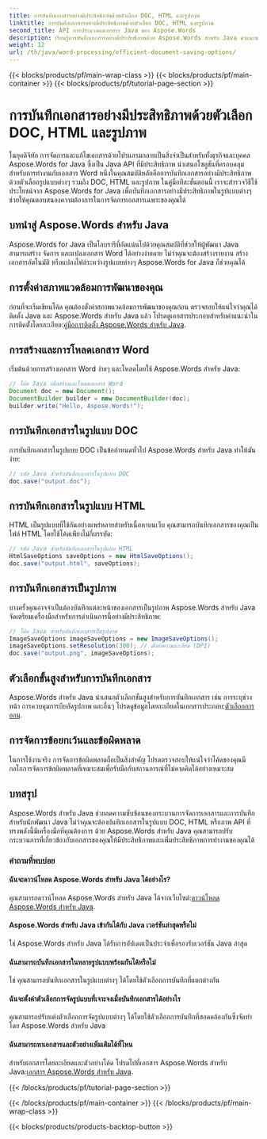 ```yaml
---
title: การบันทึกเอกสารอย่างมีประสิทธิภาพด้วยตัวเลือก DOC, HTML และรูปภาพ
linktitle: การบันทึกเอกสารอย่างมีประสิทธิภาพด้วยตัวเลือก DOC, HTML และรูปภาพ
second_title: API การประมวลผลเอกสาร Java ของ Aspose.Words
description: เรียนรู้การบันทึกเอกสารอย่างมีประสิทธิภาพด้วย Aspose.Words สำหรับ Java คำแนะนำทีละขั้นตอนนี้ครอบคลุมตัวเลือก DOC, HTML และรูปภาพ เพื่อเพิ่มพูนทักษะการจัดการเอกสารของคุณ
weight: 12
url: /th/java/word-processing/efficient-document-saving-options/
---
```


{{< blocks/products/pf/main-wrap-class >}}
{{< blocks/products/pf/main-container >}}
{{< blocks/products/pf/tutorial-page-section >}}

# การบันทึกเอกสารอย่างมีประสิทธิภาพด้วยตัวเลือก DOC, HTML และรูปภาพ

ในยุคดิจิทัล การจัดการและแก้ไขเอกสารด้วยโปรแกรมกลายเป็นสิ่งจำเป็นสำหรับทั้งธุรกิจและบุคคล Aspose.Words for Java ซึ่งเป็น Java API ที่มีประสิทธิภาพ นำเสนอโซลูชันที่ครอบคลุมสำหรับการทำงานกับเอกสาร Word หนึ่งในคุณสมบัติหลักคือการบันทึกเอกสารอย่างมีประสิทธิภาพด้วยตัวเลือกรูปแบบต่างๆ รวมถึง DOC, HTML และรูปภาพ ในคู่มือทีละขั้นตอนนี้ เราจะสำรวจวิธีใช้ประโยชน์จาก Aspose.Words for Java เพื่อบันทึกเอกสารอย่างมีประสิทธิภาพในรูปแบบต่างๆ ช่วยให้คุณตอบสนองความต้องการในการจัดการเอกสารเฉพาะของคุณได้


## บทนำสู่ Aspose.Words สำหรับ Java

Aspose.Words for Java เป็นไลบรารีที่อัดแน่นไปด้วยคุณสมบัติที่ช่วยให้ผู้พัฒนา Java สามารถสร้าง จัดการ และแปลงเอกสาร Word ได้อย่างง่ายดาย ไม่ว่าคุณจะต้องสร้างรายงาน สร้างเอกสารอัตโนมัติ หรือแปลงไฟล์ระหว่างรูปแบบต่างๆ Aspose.Words for Java ก็ช่วยคุณได้

## การตั้งค่าสภาพแวดล้อมการพัฒนาของคุณ

ก่อนที่จะเริ่มเขียนโค้ด คุณต้องตั้งค่าสภาพแวดล้อมการพัฒนาของคุณก่อน ตรวจสอบให้แน่ใจว่าคุณได้ติดตั้ง Java และ Aspose.Words สำหรับ Java แล้ว โปรดดูเอกสารประกอบสำหรับคำแนะนำในการติดตั้งโดยละเอียด:[คู่มือการติดตั้ง Aspose.Words สำหรับ Java](https://releases.aspose.com/words/java/).

## การสร้างและการโหลดเอกสาร Word

เริ่มต้นด้วยการสร้างเอกสาร Word ง่ายๆ และโหลดโดยใช้ Aspose.Words สำหรับ Java:

```java
// โค้ด Java เพื่อสร้างและโหลดเอกสาร Word
Document doc = new Document();
DocumentBuilder builder = new DocumentBuilder(doc);
builder.write("Hello, Aspose.Words!");
```

## การบันทึกเอกสารในรูปแบบ DOC

การบันทึกเอกสารในรูปแบบ DOC เป็นข้อกำหนดทั่วไป Aspose.Words สำหรับ Java ทำให้มันง่าย:

```java
// รหัส Java สำหรับบันทึกเอกสารในรูปแบบ DOC
doc.save("output.doc");
```

## การบันทึกเอกสารในรูปแบบ HTML

HTML เป็นรูปแบบที่ใช้กันอย่างแพร่หลายสำหรับเนื้อหาบนเว็บ คุณสามารถบันทึกเอกสารของคุณเป็นไฟล์ HTML โดยใช้โค้ดเพียงไม่กี่บรรทัด:

```java
// รหัส Java สำหรับบันทึกเอกสารในรูปแบบ HTML
HtmlSaveOptions saveOptions = new HtmlSaveOptions();
doc.save("output.html", saveOptions);
```

## การบันทึกเอกสารเป็นรูปภาพ

บางครั้งคุณอาจจำเป็นต้องบันทึกแต่ละหน้าของเอกสารเป็นรูปภาพ Aspose.Words สำหรับ Java จัดเตรียมเครื่องมือสำหรับการดำเนินการนี้อย่างมีประสิทธิภาพ:

```java
// โค้ด Java สำหรับบันทึกเอกสารเป็นรูปภาพ
ImageSaveOptions imageSaveOptions = new ImageSaveOptions();
imageSaveOptions.setResolution(300); // ตั้งค่าความละเอียด (DPI)
doc.save("output.png", imageSaveOptions);
```

## ตัวเลือกขั้นสูงสำหรับการบันทึกเอกสาร

 Aspose.Words สำหรับ Java นำเสนอตัวเลือกขั้นสูงสำหรับการบันทึกเอกสาร เช่น การระบุช่วงหน้า การควบคุมการบีบอัดรูปภาพ และอื่นๆ โปรดดูข้อมูลโดยละเอียดในเอกสารประกอบ:[ตัวเลือกการออม](https://reference.aspose.com/words/java/com.aspose.words/saveoptions/).

## การจัดการข้อยกเว้นและข้อผิดพลาด

ในการใช้งานจริง การจัดการข้อผิดพลาดถือเป็นสิ่งสำคัญ โปรดตรวจสอบให้แน่ใจว่าโค้ดของคุณมีกลไกการจัดการข้อผิดพลาดที่เหมาะสมเพื่อรับมือกับสถานการณ์ที่ไม่คาดคิดได้อย่างเหมาะสม

## บทสรุป

Aspose.Words สำหรับ Java ช่วยลดความซับซ้อนของกระบวนการจัดการเอกสารและการบันทึกสำหรับนักพัฒนา Java ไม่ว่าคุณจะต้องบันทึกเอกสารในรูปแบบ DOC, HTML หรือภาพ API ที่ทรงพลังนี้มีเครื่องมือที่คุณต้องการ ด้วย Aspose.Words สำหรับ Java คุณสามารถปรับกระบวนการที่เกี่ยวข้องกับเอกสารของคุณให้มีประสิทธิภาพและเพิ่มประสิทธิภาพการทำงานของคุณได้

### คำถามที่พบบ่อย

#### ฉันจะดาวน์โหลด Aspose.Words สำหรับ Java ได้อย่างไร?

 คุณสามารถดาวน์โหลด Aspose.Words สำหรับ Java ได้จากเว็บไซต์:[ดาวน์โหลด Aspose.Words สำหรับ Java](https://releases.aspose.com/words/java/).

#### Aspose.Words สำหรับ Java เข้ากันได้กับ Java เวอร์ชันล่าสุดหรือไม่

ใช่ Aspose.Words สำหรับ Java ได้รับการอัปเดตเป็นประจำเพื่อรองรับเวอร์ชัน Java ล่าสุด

#### ฉันสามารถบันทึกเอกสารในหลายรูปแบบพร้อมกันได้หรือไม่

ใช่ คุณสามารถบันทึกเอกสารในรูปแบบต่างๆ ได้โดยใช้ตัวเลือกการบันทึกที่แตกต่างกัน

#### ฉันจะตั้งค่าตัวเลือกการจัดรูปแบบที่เจาะจงเมื่อบันทึกเอกสารได้อย่างไร

คุณสามารถปรับแต่งตัวเลือกการจัดรูปแบบต่างๆ ได้โดยใช้ตัวเลือกการบันทึกที่สอดคล้องกันซึ่งจัดทำโดย Aspose.Words สำหรับ Java

#### ฉันสามารถหาเอกสารและตัวอย่างเพิ่มเติมได้ที่ไหน

 สำหรับเอกสารโดยละเอียดและตัวอย่างโค้ด โปรดไปที่เอกสาร Aspose.Words สำหรับ Java:[เอกสาร Aspose.Words สำหรับ Java](https://reference.aspose.com/words/java/).

{{< /blocks/products/pf/tutorial-page-section >}}

{{< /blocks/products/pf/main-container >}}
{{< /blocks/products/pf/main-wrap-class >}}

{{< blocks/products/products-backtop-button >}}
